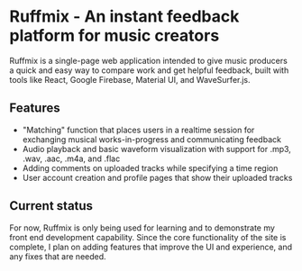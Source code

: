 # Ruffmix - An instant feedback platform for music creators
Ruffmix is a single-page web application intended to give music producers a quick and easy way to
compare work and get helpful feedback, built with tools like React, Google Firebase, Material UI, and WaveSurfer.js.

## Features
- "Matching" function that places users in a realtime session for exchanging musical works-in-progress and communicating feedback
- Audio playback and basic waveform visualization with support for .mp3, .wav, .aac, .m4a, and .flac
- Adding comments on uploaded tracks while specifying a time region
- User account creation and profile pages that show their uploaded tracks 

## Current status
For now, Ruffmix is only being used for learning and to demonstrate my front end development capability. Since the core 
functionality of the site is complete, I plan on adding features that improve the UI and experience, and any fixes that
are needed. 

